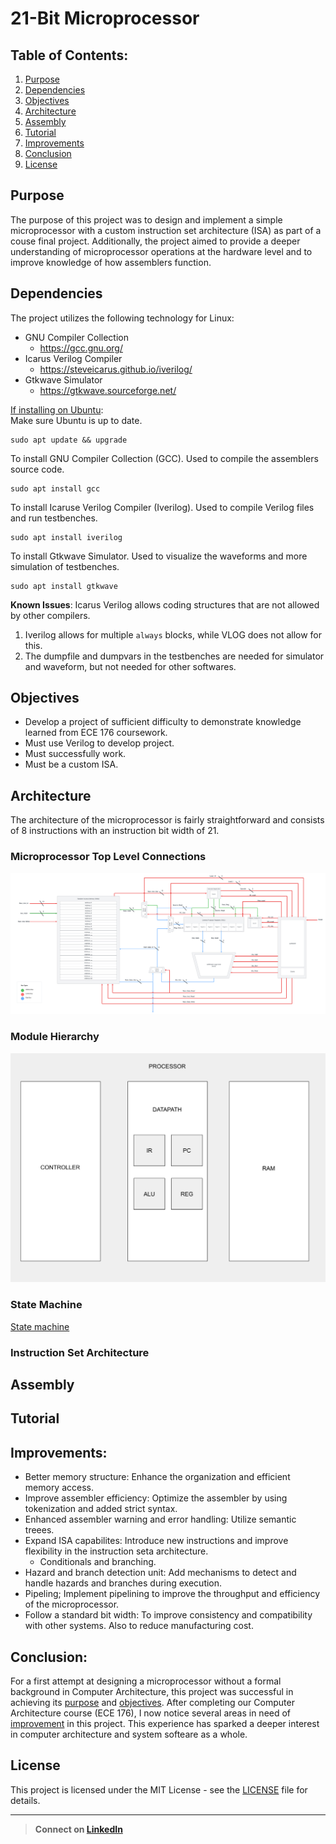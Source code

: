 # 21-Bit Microprocessor
## Table of Contents:
1. [Purpose](#Purpose)
2. [Dependencies](#Dependencies)
3. [Objectives](#Objectives)
4. [Architecture](#Architecture)
5. [Assembly](#Assembly)
6. [Tutorial](#Tutorial)
7. [Improvements](#Improvements)
8. [Conclusion](#Conclusion)
9. [License](#License)

## Purpose
The purpose of this project was to design and implement a simple microprocessor with a custom instruction set architecture (ISA) as part of a couse final project. Additionally, the project aimed to provide a deeper understanding of microprocessor operations at the hardware level and to improve knowledge of how assemblers function.

## Dependencies
The project utilizes the following technology for Linux:
* GNU Compiler Collection
   * https://gcc.gnu.org/
* Icarus Verilog Compiler
   * https://steveicarus.github.io/iverilog/
* Gtkwave Simulator
   * https://gtkwave.sourceforge.net/

 <ins>If installing on Ubuntu</ins>:</br>
Make sure Ubuntu is up to date.

    sudo apt update && upgrade
To install GNU Compiler Collection (GCC). Used to compile the assemblers source code.
  
    sudo apt install gcc 
To install Icaruse Verilog Compiler (Iverilog). Used to compile Verilog files and run testbenches.
 
    sudo apt install iverilog
To install Gtkwave Simulator. Used to visualize the waveforms and more simulation of testbenches.

    sudo apt install gtkwave
 
**Known Issues**:
Icarus Verilog allows coding structures that are not allowed by other compilers.
1. Iverilog allows for multiple ``always`` blocks, while VLOG does not allow for this.
2. The dumpfile and dumpvars in the testbenches are needed for simulator and waveform, but not needed for other softwares.

## Objectives
* Develop a project of sufficient difficulty to demonstrate knowledge learned from ECE 176 coursework.
* Must use Verilog to develop project.
* Must successfully work.
* Must be a custom ISA.

## Architecture
The architecture of the microprocessor is fairly straightforward and consists of 8 instructions with an instruction bit width of 21.

### Microprocessor Top Level Connections
![Microprocessor connection overview](https://github.com/HarrisonStokes/21-Bit-Microprocessor/blob/main/Pictures/Block_Diagram.png)

### Module Hierarchy
![Module hierarchu](https://github.com/HarrisonStokes/21-Bit-Microprocessor/blob/main/Pictures/Module_Hierarchy.png)

### State Machine
[State machine](https://github.com/HarrisonStokes/21-Bit-Microprocessor/blob/main/Pictures/State_Diagram.png)

### Instruction Set Architecture


## Assembly

## Tutorial

## Improvements:
* Better memory structure: Enhance the organization and efficient memory access.
* Improve assembler efficiency: Optimize the assembler by using tokenization and added strict syntax.
* Enhanced assembler warning and error handling: Utilize semantic treees.
* Expand ISA capabilites: Introduce new instructions and improve flexibility in the instruction seta architecture.
    * Conditionals and branching.
* Hazard and branch detection unit: Add mechanisms to detect and handle hazards and branches during execution.
* Pipeling; Implement pipelining to improve the throughput and efficiency of the microprocessor.
* Follow a standard bit width: To improve consistency and compatibility with other systems. Also to reduce manufacturing cost.

## Conclusion:
For a first attempt at designing a microprocessor without a formal background in Computer Architecture, this project was successful in achieving its [purpose](#Purpose) and [objectives](#Objectives). 
After completing our Computer Architecture course (ECE 176), I now notice several areas in need of [improvement](#Improvements) in this project. This experience has sparked a deeper interest in computer architecture and system softeare as a whole.

## License
This project is licensed under the MIT License - see the [LICENSE](LICENSE) file for details.

---
> **Connect on [LinkedIn](https://linkedin.com/in/username](https://www.linkedin.com/in/harrison-stokes/))**

